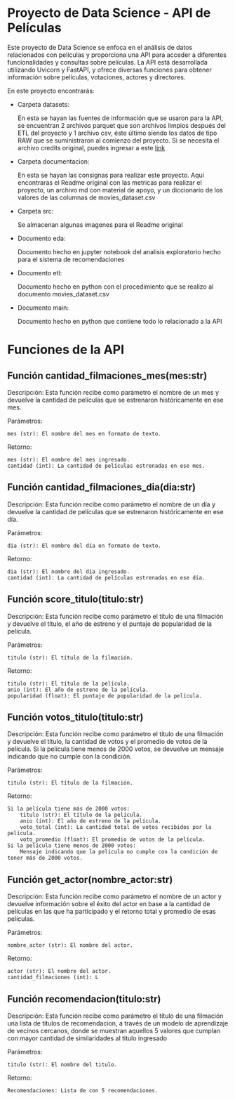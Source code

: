 # Proyecto de Data Science - API de Películas

Este proyecto de Data Science se enfoca en el análisis de datos relacionados con películas y proporciona una API para acceder a diferentes funcionalidades y consultas sobre películas. La API está desarrollada utilizando Uvicorn y FastAPI, y ofrece diversas funciones para obtener información sobre películas, votaciones, actores y directores.

En este proyecto encontrarás:

- Carpeta datasets:

    En esta se hayan las fuentes de información que se usaron para la API, se encuentran 2 archivos parquet que son archivos limpios después del ETL del proyecto y 1 archivo csv, éste último siendo los datos de tipo RAW que se suministraron al comienzo del proyecto.
    Si se necesita el archivo credits original, puedes ingresar a este [link](https://drive.google.com/drive/folders/1nvSjC2JWUH48o3pb8xlKofi8SNHuNWeu)


- Carpeta documentacion:

    En esta se hayan las consignas para realizar este proyecto. Aqui encontraras el Readme original con las metricas para realizar el proyecto, un archivo md con material de apoyo, y un diccionario de los valores de las columnas de movies_dataset.csv


- Carpeta src:

    Se almacenan algunas imagenes para el Readme original


- Documento eda:

    Documento hecho en jupyter notebook del analisis exploratorio hecho para el sistema de recomendaciones


- Documento etl:

    Documento hecho en python con el procedimiento que se realizo al documento movies_dataset.csv

- Documento main:

    Documento hecho en python que contiene todo lo relacionado a la API


# Funciones de la API

## Función cantidad_filmaciones_mes(mes:str)

Descripción: Esta función recibe como parámetro el nombre de un mes y devuelve la cantidad de películas que se estrenaron históricamente en ese mes.

Parámetros:

    mes (str): El nombre del mes en formato de texto.

Retorno:

    mes (str): El nombre del mes ingresado.
    cantidad (int): La cantidad de películas estrenadas en ese mes.

## Función cantidad_filmaciones_dia(dia:str)

Descripción: Esta función recibe como parámetro el nombre de un día y devuelve la cantidad de películas que se estrenaron históricamente en ese día.

Parámetros:

    dia (str): El nombre del día en formato de texto.

Retorno:

    dia (str): El nombre del día ingresado.
    cantidad (int): La cantidad de películas estrenadas en ese día.

## Función score_titulo(titulo:str)

Descripción: Esta función recibe como parámetro el título de una filmación y devuelve el título, el año de estreno y el puntaje de popularidad de la película.

Parámetros:

    titulo (str): El título de la filmación.

Retorno:

    titulo (str): El título de la película.
    anio (int): El año de estreno de la película.
    popularidad (float): El puntaje de popularidad de la película.

## Función votos_titulo(titulo:str)

Descripción: Esta función recibe como parámetro el título de una filmación y devuelve el título, la cantidad de votos y el promedio de votos de la película. Si la película tiene menos de 2000 votos, se devuelve un mensaje indicando que no cumple con la condición.

Parámetros:

    titulo (str): El título de la filmación.

Retorno:

    Si la película tiene más de 2000 votos:
        titulo (str): El título de la película.
        anio (int): El año de estreno de la película.
        voto_total (int): La cantidad total de votos recibidos por la película.
        voto_promedio (float): El promedio de votos de la película.
    Si la película tiene menos de 2000 votos:
        Mensaje indicando que la película no cumple con la condición de tener más de 2000 votos.

## Función get_actor(nombre_actor:str)

Descripción: Esta función recibe como parámetro el nombre de un actor y devuelve información sobre el éxito del actor en base a la cantidad de películas en las que ha participado y el retorno total y promedio de esas películas.

Parámetros:

    nombre_actor (str): El nombre del actor.

Retorno:

    actor (str): El nombre del actor.
    cantidad_filmaciones (int): L

## Función recomendacion(titulo:str)

Descripción: Esta función recibe como parámetro el título de una filmación una lista de titulos de recomendacion, a través de un modelo de aprendizaje de vecinos cercanos, donde se muestran aquellos 5 valores que cumplan con mayor cantidad de similaridades al titulo ingresado

Parámetros:

    titulo (str): El nombre del titulo.

Retorno:

    Recomendaciones: Lista de con 5 recomendaciones.
    